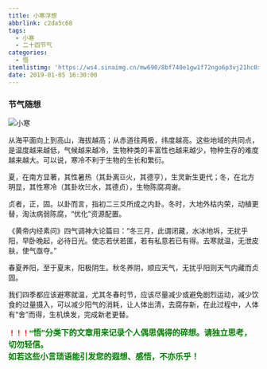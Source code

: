 ```yaml
---
title: 小寒浮想
abbrlink: c2da5c68
tags:
  - 小寒
  - 二十四节气
categories:
  - 悟
itemlistimg: 'https://ws4.sinaimg.cn/mw690/8bf740e1gw1f72ngo6p3vj21hc0xcqo4.jpg'
date: 2019-01-05 16:30:00
---
```

### 节气随想

![小寒](https://ws4.sinaimg.cn/mw690/8bf740e1gw1f72ngo6p3vj21hc0xcqo4.jpg)

从海平面向上到高山，海拔越高；从赤道往两极，纬度越高。这些地域的共同点，是温度越来越低，气候越来越冷，生物种类的丰富性也越来越少，物种生存的难度越来越大。可以说，寒冷不利于生物的生长和繁衍。

夏，在南方显著，其性暑热（其卦离☲火，其德亨），生灵新生更代；冬，在北方明显，其性寒冷（其卦坎☵水，其德贞），生物陈腐凋谢。

贞者，正，固。以卦而言，指初二三爻所成之内卦。冬时，大地外枯内荣，动植更替，淘汰病弱陈腐，“优化”资源配置。

《黄帝内经素问》四气调神大论篇曰：“冬三月，此谓闭藏，水冰地坼，无扰乎阳，早卧晚起，必待日光。使志若伏若匿，若有私意若已有得。去寒就温，无泄皮肤，使气亟夺。” 

春夏养阳，至于夏末，阳极阴生。秋冬养阴，顺应天气，无扰乎阳则天气内藏而贞固。

我们四季都应该避寒就温，尤其冬春时节，应该尽量减少或避免剧烈运动，减少饮食的过量摄入，可以减少阳气的消耗，让人体出清，去腐存新，在此过程中，人体有“舍”而得，生机焕发，完成新老更替。



**<font color=red>！！！</font><font color=green face=微软雅黑 size=3>“悟”分类下的文章用来记录个人偶思偶得的碎想。请独立思考，切勿轻信。  
如若这些小言琐语能引发您的遐想、感悟，不亦乐乎！</font>**